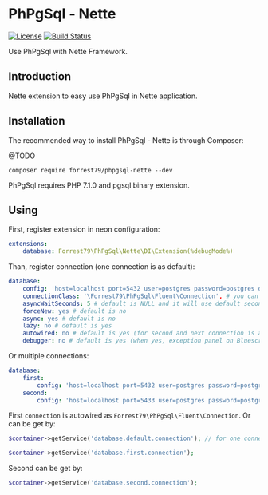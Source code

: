 PhPgSql - Nette
===============

[![License](https://img.shields.io/badge/License-BSD%203--Clause-blue.svg)](https://github.com/forrest79/PhPgSql-Nette/blob/master/license.md)
[![Build Status](https://travis-ci.org/forrest79/PhPgSql-Nette.svg?branch=master)](https://travis-ci.org/forrest79/PhPgSql-Nette)

Use PhPgSql with Nette Framework.

Introduction
------------

Nette extension to easy use PhPgSql in Nette application.


Installation
------------

The recommended way to install PhPgSql - Nette is through Composer:

@TODO
```
composer require forrest79/phpgsql-nette --dev
```

PhPgSql requires PHP 7.1.0 and pgsql binary extension.


Using
-----

First, register extension in neon configuration:

```yaml
extensions:
	database: Forrest79\PhPgSql\Nette\DI\Extension(%debugMode%)
```

Than, register connection (one connection is as default):

```yaml
database:
	config: 'host=localhost port=5432 user=postgres password=postgres dbname=postgres'
	connectionClass: '\Forrest79\PhPgSql\Fluent\Connection', # you can change connection class, ie basic \Forrest79\PhPgSql\DB\Connection or your own, but every connection class must extends \Forrest79\PhPgSql\Fluent\Connection 
	asyncWaitSeconds: 5 # default is NULL and it will use default seconds value
	forceNew: yes # default is no
	async: yes # default is no
	lazy: no # default is yes
	autowired: no # default is yes (for second and next connection is always no)
	debugger: no # default is yes (when yes, exception panel on Bluescreen is added and Tracy bar is shown in debug mode)
```

Or multiple connections:

```yaml
database:
	first:
		config: 'host=localhost port=5432 user=postgres password=postgres dbname=postgres'
	second:
		config: 'host=localhost port=5433 user=postgres password=postgres dbname=postgres'
```

First `connection` is autowired as `Forrest79\PhPgSql\Fluent\Connection`. Or can be get by:

```php
$container->getService('database.default.connection'); // for one connection, default

$container->getService('database.first.connection');
```

Second can be get by:

```php
$container->getService('database.second.connection');
```
